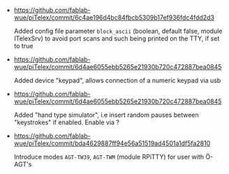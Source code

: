 * https://github.com/fablab-wue/piTelex/commit/6c4ae196d4bc84fbcb5309b17ef936fdc4fdd2d3
  
  Added config file parameter `block_ascii` (boolean, default false, module ITelexSrv) to avoid port scans and such being printed on the TTY, if set to true
  
* https://github.com/fablab-wue/piTelex/commit/6d4ae6055ebb5265e21930b720c472887bea0845

  Added device "keypad", allows connection of a numeric keypad via usb
  
*  https://github.com/fablab-wue/piTelex/commit/6d4ae6055ebb5265e21930b720c472887bea0845

   Added "hand type simulator", i.e insert random pauses between "keystrokes" if enabled. Enable via ?
   
*  https://github.com/fablab-wue/piTelex/commit/bda4629887ff94e56a51519ad4501a1df5fa2810

   Introduce modes `AGT-TW39`, `AGT-TWM` (module RPiTTY) for user with Ö-AGT's
